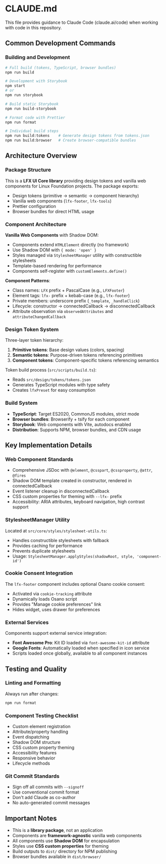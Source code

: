 # CLAUDE.md

This file provides guidance to Claude Code (claude.ai/code) when working with code in this repository.

## Common Development Commands

### Building and Development
```bash
# Full build (tokens, TypeScript, browser bundles)
npm run build

# Development with Storybook
npm start
# or
npm run storybook

# Build static Storybook
npm run build-storybook

# Format code with Prettier
npm run format

# Individual build steps
npm run build:tokens    # Generate design tokens from tokens.json
npm run build:browser   # Create browser-compatible bundles
```

## Architecture Overview

### Package Structure
This is a **LFX UI Core library** providing design tokens and vanilla web components for Linux Foundation projects. The package exports:
- Design tokens (primitive → semantic → component hierarchy)
- Vanilla web components (`lfx-footer`, `lfx-tools`)
- Prettier configuration
- Browser bundles for direct HTML usage

### Component Architecture
**Vanilla Web Components** with Shadow DOM:
- Components extend `HTMLElement` directly (no framework)
- Use Shadow DOM with `{ mode: 'open' }`
- Styles managed via `StylesheetManager` utility with constructible stylesheets
- Template-based rendering for performance
- Components self-register with `customElements.define()`

**Component Patterns**:
- Class names: `LFX` prefix + PascalCase (e.g., `LFXFooter`)
- Element tags: `lfx-` prefix + kebab-case (e.g., `lfx-footer`)
- Private members: underscore prefix (`_template`, `_handleClick`)
- Lifecycle: constructor → connectedCallback → disconnectedCallback
- Attribute observation via `observedAttributes` and `attributeChangedCallback`

### Design Token System
Three-layer token hierarchy:
1. **Primitive tokens**: Base design values (colors, spacing)
2. **Semantic tokens**: Purpose-driven tokens referencing primitives
3. **Component tokens**: Component-specific tokens referencing semantics

Token build process (`src/scripts/build.ts`):
- Reads `src/design/tokens/tokens.json`
- Generates TypeScript modules with type safety
- Creates `lfxPreset` for easy consumption

### Build System
- **TypeScript**: Target ES2020, CommonJS modules, strict mode
- **Browser bundles**: Browserify + tsify for each component
- **Storybook**: Web components with Vite, autodocs enabled
- **Distribution**: Supports NPM, browser bundles, and CDN usage

## Key Implementation Details

### Web Component Standards
- Comprehensive JSDoc with `@element`, `@csspart`, `@cssproperty`, `@attr`, `@fires`
- Shadow DOM template created in constructor, rendered in connectedCallback
- Event listener cleanup in disconnectedCallback
- CSS custom properties for theming with `--lfx-` prefix
- Accessibility: ARIA attributes, keyboard navigation, high contrast support

### StylesheetManager Utility
Located at `src/core/styles/stylesheet-utils.ts`:
- Handles constructible stylesheets with fallback
- Provides caching for performance
- Prevents duplicate stylesheets
- Usage: `StylesheetManager.applyStyles(shadowRoot, style, 'component-id')`

### Cookie Consent Integration
The `lfx-footer` component includes optional Osano cookie consent:
- Activated via `cookie-tracking` attribute
- Dynamically loads Osano script
- Provides "Manage cookie preferences" link
- Hides widget, uses drawer for preferences

### External Services
Components support external service integration:
- **Font Awesome Pro**: Kit ID loaded via `font-awesome-kit-id` attribute
- **Google Fonts**: Automatically loaded when specified in icon service
- Scripts loaded once globally, available to all component instances

## Testing and Quality

### Linting and Formatting
Always run after changes:
```bash
npm run format
```

### Component Testing Checklist
- Custom element registration
- Attribute/property handling
- Event dispatching
- Shadow DOM structure
- CSS custom property theming
- Accessibility features
- Responsive behavior
- Lifecycle methods

### Git Commit Standards
- Sign off all commits with `--signoff`
- Use conventional commit format
- Don't add Claude as co-author
- No auto-generated commit messages

## Important Notes
- This is a **library package**, not an application
- Components are **framework-agnostic** vanilla web components
- All components use **Shadow DOM** for encapsulation
- Styles use **CSS custom properties** for theming
- Build outputs to `dist/` directory for NPM publishing
- Browser bundles available in `dist/browser/`